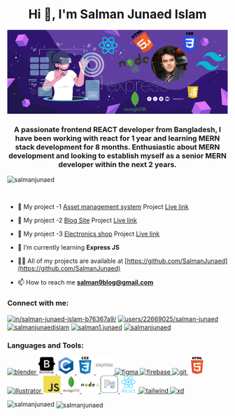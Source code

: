 <h1 align="center">Hi 👋, I'm Salman Junaed Islam</h1>
<div align='center'> <img src='https://raw.githubusercontent.com/SalmanJunaed/SalmanJunaed/main/banner_.png'></div>
<h3 align="center">A passionate frontend REACT developer from Bangladesh, I have been working with react for 1 year and learning MERN stack development for 8 months. Enthusiastic about MERN development and looking to establish myself as a senior MERN developer within the next 2 years.</h3>

<p align="left"> <img src="https://komarev.com/ghpvc/?username=salmanjunaed&label=Profile%20views&color=0e75b6&style=flat" alt="salmanjunaed" /> </p>

<p align="left"> <a href="https://twitter.com/" target="blank"><img src="https://img.shields.io/twitter/follow/?logo=twitter&style=for-the-badge" alt="" /></a> </p>

- 🔭 My project -1 [Asset management system](https://github.com/programming-hero-web-course1/b8a12-client-side-SalmanJunaed) Project [Live link](https://iridescent-frangollo-ab2c7e.netlify.app/)  

- 🔭 My project -2 [Blog Site](https://github.com/Porgramming-Hero-web-course/b8a11-client-side-SalmanJunaed)  Project [Live link](https://golden-gelato-6a160b.netlify.app/) 

- 🔭 My project -3 [Electronics shop](https://github.com/programming-hero-web-course-4/b8a10-brandshop-client-side-SalmanJunaed) Project [Live link](https://sparkly-sawine-505960.netlify.app/) 


- 🌱 I’m currently learning **Express JS**

- 👨‍💻 All of my projects are available at [https://github.com/SalmanJunaed](https://github.com/SalmanJunaed)

- 📫 How to reach me **salman9blog@gmail.com**

<h3 align="left">Connect with me:</h3>
<p align="left">
<a href="https://linkedin.com/in/in/salman-junaed-islam-b76367a9/" target="blank"><img align="center" src="https://raw.githubusercontent.com/rahuldkjain/github-profile-readme-generator/master/src/images/icons/Social/linked-in-alt.svg" alt="in/salman-junaed-islam-b76367a9/" height="30" width="40" /></a>
<a href="https://stackoverflow.com/users/users/22669025/salman-junaed" target="blank"><img align="center" src="https://raw.githubusercontent.com/rahuldkjain/github-profile-readme-generator/master/src/images/icons/Social/stack-overflow.svg" alt="users/22669025/salman-junaed" height="30" width="40" /></a>
<a href="https://kaggle.com/salmanjunaedislam" target="blank"><img align="center" src="https://raw.githubusercontent.com/rahuldkjain/github-profile-readme-generator/master/src/images/icons/Social/kaggle.svg" alt="salmanjunaedislam" height="30" width="40" /></a>
<a href="https://fb.com/salman1.junaed" target="blank"><img align="center" src="https://raw.githubusercontent.com/rahuldkjain/github-profile-readme-generator/master/src/images/icons/Social/facebook.svg" alt="salman1.junaed" height="30" width="40" /></a>
<a href="https://instagram.com/salmanjunaed" target="blank"><img align="center" src="https://raw.githubusercontent.com/rahuldkjain/github-profile-readme-generator/master/src/images/icons/Social/instagram.svg" alt="salmanjunaed" height="30" width="40" /></a>
</p>

<h3 align="left">Languages and Tools:</h3>
<p align="left"> <a href="https://www.blender.org/" target="_blank" rel="noreferrer"> <img src="https://download.blender.org/branding/community/blender_community_badge_white.svg" alt="blender" width="40" height="40"/> </a> <a href="https://getbootstrap.com" target="_blank" rel="noreferrer"> <img src="https://raw.githubusercontent.com/devicons/devicon/master/icons/bootstrap/bootstrap-plain-wordmark.svg" alt="bootstrap" width="40" height="40"/> </a> <a href="https://www.cprogramming.com/" target="_blank" rel="noreferrer"> <img src="https://raw.githubusercontent.com/devicons/devicon/master/icons/c/c-original.svg" alt="c" width="40" height="40"/> </a> <a href="https://www.w3schools.com/css/" target="_blank" rel="noreferrer"> <img src="https://raw.githubusercontent.com/devicons/devicon/master/icons/css3/css3-original-wordmark.svg" alt="css3" width="40" height="40"/> </a> <a href="https://expressjs.com" target="_blank" rel="noreferrer"> <img src="https://raw.githubusercontent.com/devicons/devicon/master/icons/express/express-original-wordmark.svg" alt="express" width="40" height="40"/> </a> <a href="https://www.figma.com/" target="_blank" rel="noreferrer"> <img src="https://www.vectorlogo.zone/logos/figma/figma-icon.svg" alt="figma" width="40" height="40"/> </a> <a href="https://firebase.google.com/" target="_blank" rel="noreferrer"> <img src="https://www.vectorlogo.zone/logos/firebase/firebase-icon.svg" alt="firebase" width="40" height="40"/> </a> <a href="https://git-scm.com/" target="_blank" rel="noreferrer"> <img src="https://www.vectorlogo.zone/logos/git-scm/git-scm-icon.svg" alt="git" width="40" height="40"/> </a> <a href="https://www.w3.org/html/" target="_blank" rel="noreferrer"> <img src="https://raw.githubusercontent.com/devicons/devicon/master/icons/html5/html5-original-wordmark.svg" alt="html5" width="40" height="40"/> </a> <a href="https://www.adobe.com/in/products/illustrator.html" target="_blank" rel="noreferrer"> <img src="https://www.vectorlogo.zone/logos/adobe_illustrator/adobe_illustrator-icon.svg" alt="illustrator" width="40" height="40"/> </a> <a href="https://developer.mozilla.org/en-US/docs/Web/JavaScript" target="_blank" rel="noreferrer"> <img src="https://raw.githubusercontent.com/devicons/devicon/master/icons/javascript/javascript-original.svg" alt="javascript" width="40" height="40"/> </a> <a href="https://www.mongodb.com/" target="_blank" rel="noreferrer"> <img src="https://raw.githubusercontent.com/devicons/devicon/master/icons/mongodb/mongodb-original-wordmark.svg" alt="mongodb" width="40" height="40"/> </a> <a href="https://nodejs.org" target="_blank" rel="noreferrer"> <img src="https://raw.githubusercontent.com/devicons/devicon/master/icons/nodejs/nodejs-original-wordmark.svg" alt="nodejs" width="40" height="40"/> </a> <a href="https://www.photoshop.com/en" target="_blank" rel="noreferrer"> <img src="https://raw.githubusercontent.com/devicons/devicon/master/icons/photoshop/photoshop-line.svg" alt="photoshop" width="40" height="40"/> </a> <a href="https://reactjs.org/" target="_blank" rel="noreferrer"> <img src="https://raw.githubusercontent.com/devicons/devicon/master/icons/react/react-original-wordmark.svg" alt="react" width="40" height="40"/> </a> <a href="https://tailwindcss.com/" target="_blank" rel="noreferrer"> <img src="https://www.vectorlogo.zone/logos/tailwindcss/tailwindcss-icon.svg" alt="tailwind" width="40" height="40"/> </a> <a href="https://www.adobe.com/products/xd.html" target="_blank" rel="noreferrer"> <img src="https://cdn.worldvectorlogo.com/logos/adobe-xd.svg" alt="xd" width="40" height="40"/> </a> </p>

<p><img align="left" src="https://github-readme-stats.vercel.app/api/top-langs?username=salmanjunaed&show_icons=true&locale=en&layout=compact" alt="salmanjunaed" /></p>

<p>&nbsp;<img align="center" src="https://github-readme-stats.vercel.app/api?username=salmanjunaed&show_icons=true&locale=en" alt="salmanjunaed" /></p>
